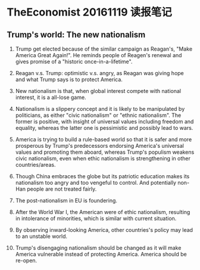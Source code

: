 # TheEconomist 20161119 读报笔记

<!-- ex_nolevel -->

## Trump's world: The new nationalism

1. Trump get elected because of the similar campaign as Reagan's, "Make America Great Again!". He reminds people of Reagen's renewal and gives promise of a "historic once-in-a-lifetime".

2. Reagan v.s. Trump: optimistic v.s. angry, as Reagan was giving hope and what Trump says is to protect America.

3. New nationalism is that, when global interest compete with national interest, it is a all-lose game.

4. Nationalism is a slippery concept and it is likely to be manipulated by politicians, as either "civic nationalism" or "ethnic nationalism". The former is positive, with insight of universal values including freedom and equality, whereas the latter one is pessimistic and possibly lead to wars.

5. America is trying to build a rule-based world so that it is safer and more prosperous by Trump's  predecessors endorsing America's universal values and promoting them aboard, whereas Trump's populism weakens civic nationalism, even when ethic nationalism is strengthening in other countries/areas.

6. Though China embraces the globe but its patriotic education makes its nationalism too angry and too vengeful to control. And potentially non-Han people are not treated fairly.

7. The post-nationalism in EU is foundering.

8. After the World War I, the American were of ethic nationalism, resulting in intolerance of minorities, which is similar with current situation.

9. By observing inward-looking America, other countries's policy may lead to an unstable world.

10. Trump's disengaging nationalism should be changed as it will make America vulnerable instead of protecting America. America should be re-open.